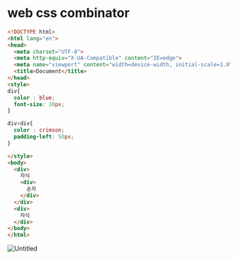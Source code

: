 # web css combinator

```html
<!DOCTYPE html>
<html lang="en">
<head>
  <meta charset="UTF-8">
  <meta http-equiv="X-UA-Compatible" content="IE=edge">
  <meta name="viewport" content="width=device-width, initial-scale=1.0">
  <title>Document</title>
</head>
<style>
div{
  color : blue;
  font-size: 30px;
}

div>div{
  color : crimson;
  padding-left: 50px;
}

</style>
<body>
  <div>
    자식
    <div>
      손자
    </div>
  </div>
  <div>
    자식
  </div>
</body>
</html>
```

![Untitled](https://file.notion.so/f/s/d28d9bd2-c1b3-4596-a357-b6f2d75d2eb6/Untitled.png?id=672df0b1-ed0b-44b7-aec8-af93c970466e&table=block&spaceId=f826548c-dfb0-4cf8-95d5-a414595fcdae&expirationTimestamp=1680073184956&signature=xqeWt3MGHerKel2bac-LaIipkxovwhGwJvGbQSGxozQ&downloadName=Untitled.png)
